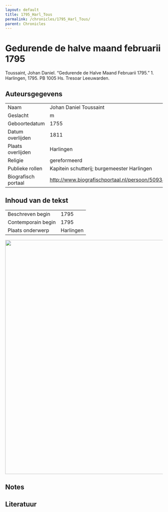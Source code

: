 ```yaml
---
layout: default
title: 1795_Harl_Tous
permalink: /chronicles/1795_Harl_Tous/
parent: Chronicles
--- 
```



# Gedurende de halve maand februarii 1795 

Toussaint, Johan Daniel. “Gedurende de Halve Maand Februarii 1795.” 1. Harlingen, 1795. PB 1005 Hs. Tresoar Leeuwarden. 

## Auteursgegevens 

| | | 
| --------------- | --------------- | 
| Naam | Johan Daniel Toussaint | 
| Geslacht | m | 
| Geboortedatum | 1755 | 
| Datum overlijden | 1811 | 
| Plaats overlijden | Harlingen | 
| Religie | gereformeerd | 
| Publieke rollen | Kapitein schutterij; burgemeester Harlingen | 
| Biografisch portaal | http://www.biografischportaal.nl/persoon/50934745  | 

## Inhoud van de tekst 

| | | 
| --------------- | --------------- | 
| Beschreven begin | 1795 | 
| Contemporain begin | 1795 | 
| Plaats onderwerp | Harlingen | 

[<img src="..\..\barplots_chronicles\1795_Harl_Tous.jpg" width="750"/>](..\..\barplots_chronicles\1795_Harl_Tous.jpg) 

## Notes 

## Literatuur 

